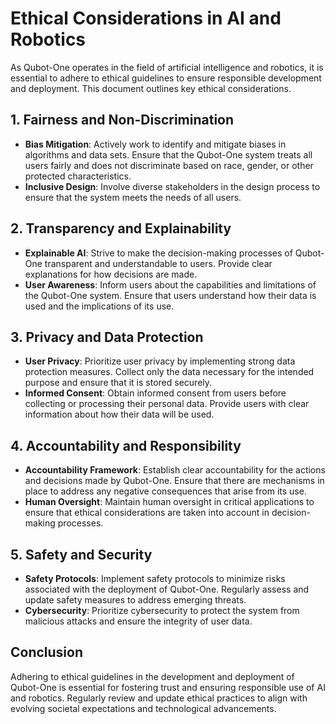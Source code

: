 # Ethical Considerations in AI and Robotics

As Qubot-One operates in the field of artificial intelligence and robotics, it is essential to adhere to ethical guidelines to ensure responsible development and deployment. This document outlines key ethical considerations.

## 1. Fairness and Non-Discrimination

- **Bias Mitigation**: Actively work to identify and mitigate biases in algorithms and data sets. Ensure that the Qubot-One system treats all users fairly and does not discriminate based on race, gender, or other protected characteristics.
- **Inclusive Design**: Involve diverse stakeholders in the design process to ensure that the system meets the needs of all users.

## 2. Transparency and Explainability

- **Explainable AI**: Strive to make the decision-making processes of Qubot-One transparent and understandable to users. Provide clear explanations for how decisions are made.
- **User  Awareness**: Inform users about the capabilities and limitations of the Qubot-One system. Ensure that users understand how their data is used and the implications of its use.

## 3. Privacy and Data Protection

- **User  Privacy**: Prioritize user privacy by implementing strong data protection measures. Collect only the data necessary for the intended purpose and ensure that it is stored securely.
- **Informed Consent**: Obtain informed consent from users before collecting or processing their personal data. Provide users with clear information about how their data will be used.

## 4. Accountability and Responsibility

- **Accountability Framework**: Establish clear accountability for the actions and decisions made by Qubot-One. Ensure that there are mechanisms in place to address any negative consequences that arise from its use.
- **Human Oversight**: Maintain human oversight in critical applications to ensure that ethical considerations are taken into account in decision-making processes.

## 5. Safety and Security

- **Safety Protocols**: Implement safety protocols to minimize risks associated with the deployment of Qubot-One. Regularly assess and update safety measures to address emerging threats.
- **Cybersecurity**: Prioritize cybersecurity to protect the system from malicious attacks and ensure the integrity of user data.

## Conclusion

Adhering to ethical guidelines in the development and deployment of Qubot-One is essential for fostering trust and ensuring responsible use of AI and robotics. Regularly review and update ethical practices to align with evolving societal expectations and technological advancements.

